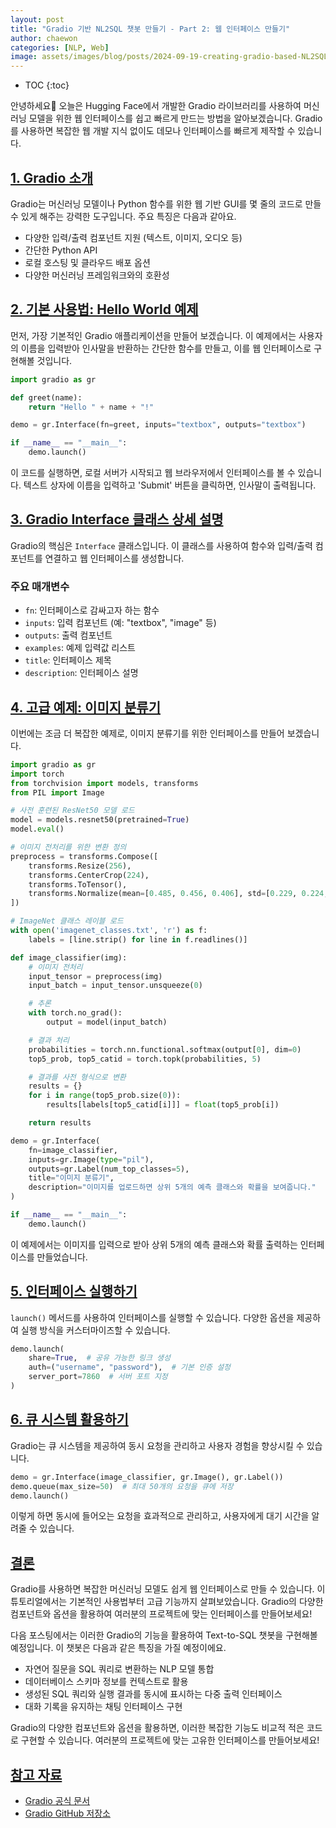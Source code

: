 ```yaml
---
layout: post
title: "Gradio 기반 NL2SQL 챗봇 만들기 - Part 2: 웹 인터페이스 만들기"
author: chaewon
categories: [NLP, Web]
image: assets/images/blog/posts/2024-09-19-creating-gradio-based-NL2SQL-chatbot/gradio_free_1160.png
---
```

* TOC
{:toc}
<!--toc-->
안녕하세요🤗 오늘은 Hugging Face에서 개발한 Gradio 라이브러리를 사용하여 머신러닝 모델을 위한 웹 인터페이스를 쉽고 빠르게 만드는 방법을 알아보겠습니다. Gradio를 사용하면 복잡한 웹 개발 지식 없이도 데모나 인터페이스를 빠르게 제작할 수 있습니다.

## <a href="#introduction">1. Gradio 소개</a><a id="introduction"></a>

Gradio는 머신러닝 모델이나 Python 함수를 위한 웹 기반 GUI를 몇 줄의 코드로 만들 수 있게 해주는 강력한 도구입니다. 주요 특징은 다음과 같아요.

- 다양한 입력/출력 컴포넌트 지원 (텍스트, 이미지, 오디오 등)
- 간단한 Python API
- 로컬 호스팅 및 클라우드 배포 옵션
- 다양한 머신러닝 프레임워크와의 호환성

## <a href="#basic-usage">2. 기본 사용법: Hello World 예제</a><a id="basic-usage"></a>

먼저, 가장 기본적인 Gradio 애플리케이션을 만들어 보겠습니다. 이 예제에서는 사용자의 이름을 입력받아 인사말을 반환하는 간단한 함수를 만들고, 이를 웹 인터페이스로 구현해볼 것입니다.

```python
import gradio as gr

def greet(name):
    return "Hello " + name + "!"

demo = gr.Interface(fn=greet, inputs="textbox", outputs="textbox")

if __name__ == "__main__":
    demo.launch()
```

이 코드를 실행하면, 로컬 서버가 시작되고 웹 브라우저에서 인터페이스를 볼 수 있습니다. 텍스트 상자에 이름을 입력하고 'Submit' 버튼을 클릭하면, 인사말이 출력됩니다.

## <a href="#interface-class">3. Gradio Interface 클래스 상세 설명</a><a id="interface-class"></a>

Gradio의 핵심은 `Interface` 클래스입니다. 이 클래스를 사용하여 함수와 입력/출력 컴포넌트를 연결하고 웹 인터페이스를 생성합니다.

### 주요 매개변수

- `fn`: 인터페이스로 감싸고자 하는 함수
- `inputs`: 입력 컴포넌트 (예: "textbox", "image" 등)
- `outputs`: 출력 컴포넌트
- `examples`: 예제 입력값 리스트
- `title`: 인터페이스 제목
- `description`: 인터페이스 설명

## <a href="#advanced-example">4. 고급 예제: 이미지 분류기</a><a id="advanced-example"></a>

이번에는 조금 더 복잡한 예제로, 이미지 분류기를 위한 인터페이스를 만들어 보겠습니다.

```python
import gradio as gr
import torch
from torchvision import models, transforms
from PIL import Image

# 사전 훈련된 ResNet50 모델 로드
model = models.resnet50(pretrained=True)
model.eval()

# 이미지 전처리를 위한 변환 정의
preprocess = transforms.Compose([
    transforms.Resize(256),
    transforms.CenterCrop(224),
    transforms.ToTensor(),
    transforms.Normalize(mean=[0.485, 0.456, 0.406], std=[0.229, 0.224, 0.225]),
])

# ImageNet 클래스 레이블 로드
with open('imagenet_classes.txt', 'r') as f:
    labels = [line.strip() for line in f.readlines()]

def image_classifier(img):
    # 이미지 전처리
    input_tensor = preprocess(img)
    input_batch = input_tensor.unsqueeze(0)

    # 추론
    with torch.no_grad():
        output = model(input_batch)

    # 결과 처리
    probabilities = torch.nn.functional.softmax(output[0], dim=0)
    top5_prob, top5_catid = torch.topk(probabilities, 5)

    # 결과를 사전 형식으로 변환
    results = {}
    for i in range(top5_prob.size(0)):
        results[labels[top5_catid[i]]] = float(top5_prob[i])

    return results

demo = gr.Interface(
    fn=image_classifier,
    inputs=gr.Image(type="pil"),
    outputs=gr.Label(num_top_classes=5),
    title="이미지 분류기",
    description="이미지를 업로드하면 상위 5개의 예측 클래스와 확률을 보여줍니다."
)

if __name__ == "__main__":
    demo.launch()
```

이 예제에서는 이미지를 입력으로 받아 상위 5개의 예측 클래스와 확률 출력하는 인터페이스를 만들었습니다.

## <a href="#launching">5. 인터페이스 실행하기</a><a id="launching"></a>

`launch()` 메서드를 사용하여 인터페이스를 실행할 수 있습니다. 다양한 옵션을 제공하여 실행 방식을 커스터마이즈할 수 있습니다.

```python
demo.launch(
    share=True,  # 공유 가능한 링크 생성
    auth=("username", "password"),  # 기본 인증 설정
    server_port=7860  # 서버 포트 지정
)
```

## <a href="#queue-system">6. 큐 시스템 활용하기</a><a id="queue-system"></a>

Gradio는 큐 시스템을 제공하여 동시 요청을 관리하고 사용자 경험을 향상시킬 수 있습니다.

```python
demo = gr.Interface(image_classifier, gr.Image(), gr.Label())
demo.queue(max_size=50)  # 최대 50개의 요청을 큐에 저장
demo.launch()
```

이렇게 하면 동시에 들어오는 요청을 효과적으로 관리하고, 사용자에게 대기 시간을 알려줄 수 있습니다.

## <a href="#conclusion">결론</a><a id="conclusion"></a>

Gradio를 사용하면 복잡한 머신러닝 모델도 쉽게 웹 인터페이스로 만들 수 있습니다. 이 튜토리얼에서는 기본적인 사용법부터 고급 기능까지 살펴보았습니다. Gradio의 다양한 컴포넌트와 옵션을 활용하여 여러분의 프로젝트에 맞는 인터페이스를 만들어보세요!

다음 포스팅에서는 이러한 Gradio의 기능을 활용하여 Text-to-SQL 챗봇을 구현해볼 예정입니다. 이 챗봇은 다음과 같은 특징을 가질 예정이에요.

- 자연어 질문을 SQL 쿼리로 변환하는 NLP 모델 통합
- 데이터베이스 스키마 정보를 컨텍스트로 활용
- 생성된 SQL 쿼리와 실행 결과를 동시에 표시하는 다중 출력 인터페이스
- 대화 기록을 유지하는 채팅 인터페이스 구현

Gradio의 다양한 컴포넌트와 옵션을 활용하면, 이러한 복잡한 기능도 비교적 적은 코드로 구현할 수 있습니다. 여러분의 프로젝트에 맞는 고유한 인터페이스를 만들어보세요!

## <a href="#references">참고 자료</a><a id="references"></a>

- [Gradio 공식 문서](https://www.gradio.app/docs/)
- [Gradio GitHub 저장소](https://github.com/gradio-app/gradio)